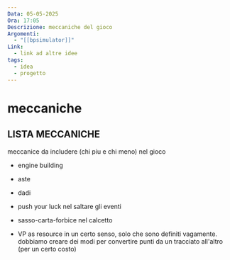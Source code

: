 ```yaml
---
Data: 05-05-2025
Ora: 17:05
Descrizione: meccaniche del gioco
Argomenti:
  - "[[bpsimulator]]"
Link:
  - link ad altre idee
tags:
  - idea
  - progetto
---
```


# meccaniche




## LISTA MECCANICHE

meccanice da includere (chi piu e chi meno) nel gioco

- engine building

- aste

- dadi

- push your luck nel saltare gli eventi

- sasso-carta-forbice nel calcetto

- VP as resource in un certo senso, solo che sono definiti vagamente.
 dobbiamo creare dei modi per convertire punti da un tracciato all'altro (per un certo costo)